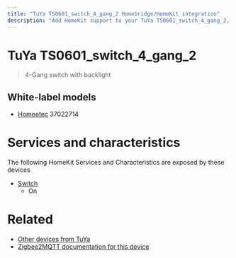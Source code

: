 ```yaml
---
title: "TuYa TS0601_switch_4_gang_2 Homebridge/HomeKit integration"
description: "Add HomeKit support to your TuYa TS0601_switch_4_gang_2, using Homebridge, Zigbee2MQTT and homebridge-z2m."
---
```

<!---
This file has been GENERATED using src/docgen/docgen.ts
DO NOT EDIT THIS FILE MANUALLY!
-->
# TuYa TS0601_switch_4_gang_2
> 4-Gang switch with backlight


## White-label models
* [Homeetec](../index.md#homeetec) 37022714

# Services and characteristics
The following HomeKit Services and Characteristics are exposed by
these devices

* [Switch](../../switch.md)
  * On


# Related
* [Other devices from TuYa](../index.md#tuya)
* [Zigbee2MQTT documentation for this device](https://www.zigbee2mqtt.io/devices/TS0601_switch_4_gang_2.html)